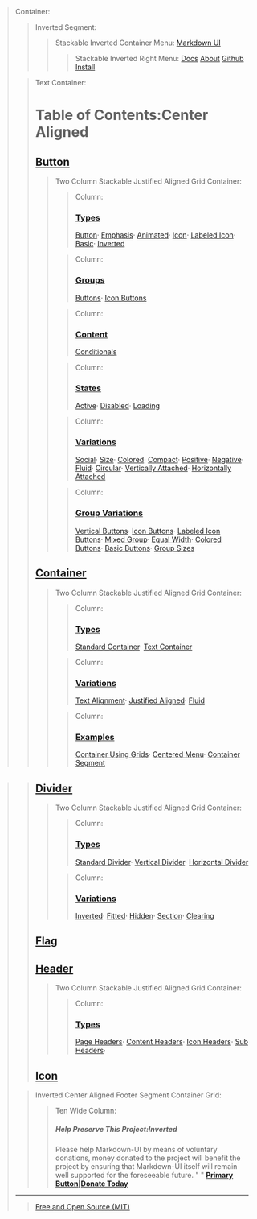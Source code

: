 > Container:
> > Inverted Segment:
> > > Stackable Inverted Container Menu:
> > > [Markdown UI](http：//jjuliano.github.io/markdown-ui "basic")
> > > > Stackable Inverted Right Menu:
> > > > [Docs](toc.html "active")
> > > > [About](../about.html)
> > > > [Github](https：//github.com/jjuliano/markdown-ui)
> > > > [Install](../index.html#install)
>
> <!-- -->
> > Text Container:
> > # Table of Contents:Center Aligned
> > ## [Button](button.html#button)
> > > Two Column Stackable Justified Aligned Grid Container:
> > > > Column:
> > > > ### [Types](button.html#types)
> > > > [Button](button.html#simple-button)&#183;
> > > > [Emphasis](button.html#emphasis)&#183;
> > > > [Animated](button.html#animated)&#183;
> > > > [Icon](button.html#icon)&#183;
> > > > [Labeled Icon](button.html#labeled-icon)&#183;
> > > > [Basic](button.html#basic-button)&#183;
> > > > [Inverted](button.html#inverted)
> > >
> > > <!-- -->
> > > > Column:
> > > > ### [Groups](button.html#groups)
> > > > [Buttons](button.html#buttons)&#183;
> > > > [Icon Buttons](button.html#icon-buttons)
> > >
> > > <!-- -->
> > > > Column:
> > > > ### [Content](button.html#content)
> > > > [Conditionals](button.html#conditionals)
> > >
> > > <!-- -->
> > > > Column:
> > > > ### [States](button.html#states)
> > > > [Active](button.html#active)&#183;
> > > > [Disabled](button.html#disabled)&#183;
> > > > [Loading](button.html#loading)
> > >
> > > <!-- -->
> > > > Column:
> > > > ### [Variations](button.html#variations)
> > > > [Social](button.html#social)&#183;
> > > > [Size](button.html#size)&#183;
> > > > [Colored](button.html#colored)&#183;
> > > > [Compact](button.html#compact)&#183;
> > > > [Positive](button.html#positive)&#183;
> > > > [Negative](button.html#negative)&#183;
> > > > [Fluid](button.html#fluid)&#183;
> > > > [Circular](button.html#circular)&#183;
> > > > [Vertically Attached](button.html#vertically-attached)&#183;
> > > > [Horizontally Attached](button.html#horizontally-attached)
> > >
> > > <!-- -->
> > > > Column:
> > > > ### [Group Variations](button.html#group-variations)
> > > > [Vertical Buttons](button.html#vertical-buttons)&#183;
> > > > [Icon Buttons](button.html#icon-buttons)&#183;
> > > > [Labeled Icon Buttons](button.html#labeled-icon-buttons)&#183;
> > > > [Mixed Group](button.html#mixed-group)&#183;
> > > > [Equal Width](button.html#equal-width)&#183;
> > > > [Colored Buttons](button.html#colored-buttons)&#183;
> > > > [Basic Buttons](button.html#basic-buttons)&#183;
> > > > [Group Sizes](button.html#group-sizes)
> >
> > <!-- -->
> > ## [Container](container.html#container)
> > > Two Column Stackable Justified Aligned Grid Container:
> > > > Column:
> > > > ### [Types](container.html#types)
> > > > [Standard Container](container.html#standard-container)&#183;
> > > > [Text Container](container.html#text-container)
> > >
> > > <!-- -->
> > > > Column:
> > > > ### [Variations](container.html#variations)
> > > > [Text Alignment](container.html#text-alignment)&#183;
> > > > [Justified Aligned](container.html#justified-aligned)&#183;
> > > > [Fluid](container.html#fluid)
> > >
> > > <!-- -->
> > > > Column:
> > > > ### [Examples](container.html#examples)
> > > > [Container Using Grids](container.html#container-using-grids)&#183;
> > > > [Centered Menu](container.html#centered-menu)&#183;
> > > > [Container Segment](container.html#container-segment)

> >
> > <!-- -->
> > ## [Divider](divider.html#divider)
> > > Two Column Stackable Justified Aligned Grid Container:
> > > > Column:
> > > > ### [Types](divider.html#types)
> > > > [Standard Divider](divider.html#standard-divider)&#183;
> > > > [Vertical Divider](divider.html#vertical-divider)&#183;
> > > > [Horizontal Divider](divider.html#horizontal-divider)
> > >
> > > <!-- -->
> > > > Column:
> > > > ### [Variations](divider.html#variations)
> > > > [Inverted](divider.html#inverted-divider)&#183;
> > > > [Fitted](divider.html#fitted-divider)&#183;
> > > > [Hidden](divider.html#hidden-divider)&#183;
> > > > [Section](divider.html#section-divider)&#183;
> > > > [Clearing](divider.html#clearing-divider)
> >
> > <!-- -->
> > ## [Flag](flag.html#flag)
> >
> > <!-- -->
> > ## [Header](header.html#header)
> > > Two Column Stackable Justified Aligned Grid Container:
> > > > Column:
> > > > ### [Types](header.html#types)
> > > > [Page Headers](header.html#page-headers)&#183;
> > > > [Content Headers](header.html#content-headers)&#183;
> > > > [Icon Headers](header.html#icon-headers)&#183;
> > > > [Sub Headers](header.html#sub-headers)&#183;
> >
> > <!-- -->
> > ## [Icon](icon.html#icon)
> >
>
> <!-- -->
> > Inverted Center Aligned Footer Segment Container Grid:
> > > Ten Wide Column:
> > > ##### Help Preserve This Project:Inverted
> > > Please help Markdown-UI by means of voluntary donations, money donated to the project will benefit the project by ensuring that Markdown-UI itself will remain well supported for the foreseeable future.
> > > " "
> > > [__Primary Button|Donate Today__](PAYPAL_BUTTON)
> ____
> > [Free and Open Source (MIT)](http：//markdown-ui.mit-license.org)
